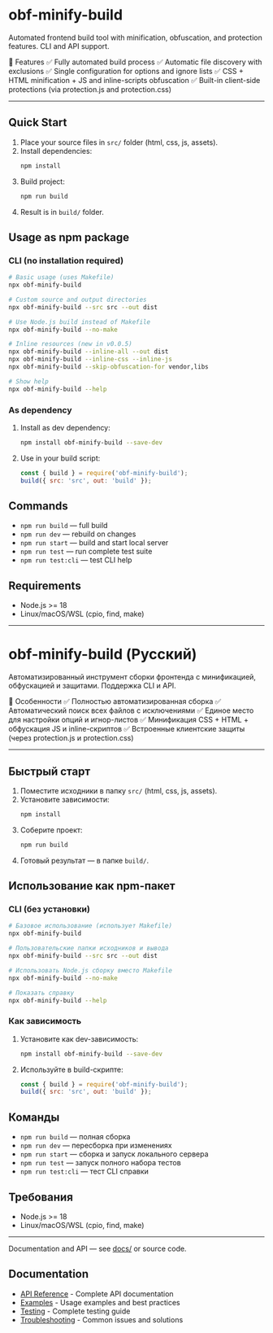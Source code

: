 # obf-minify-build

Automated frontend build tool with minification, obfuscation, and protection features. CLI and API support.

📝 Features
✅ Fully automated build process
✅ Automatic file discovery with exclusions
✅ Single configuration for options and ignore lists
✅ CSS + HTML minification + JS and inline-scripts obfuscation
✅ Built-in client-side protections (via protection.js and protection.css)

---

## Quick Start

1. Place your source files in `src/` folder (html, css, js, assets).
2. Install dependencies:
   ```sh
   npm install
   ```
3. Build project:
   ```sh
   npm run build
   ```
4. Result is in `build/` folder.

## Usage as npm package

### CLI (no installation required)
```sh
# Basic usage (uses Makefile)
npx obf-minify-build

# Custom source and output directories
npx obf-minify-build --src src --out dist

# Use Node.js build instead of Makefile
npx obf-minify-build --no-make

# Inline resources (new in v0.0.5)
npx obf-minify-build --inline-all --out dist
npx obf-minify-build --inline-css --inline-js
npx obf-minify-build --skip-obfuscation-for vendor,libs

# Show help
npx obf-minify-build --help
```

### As dependency
1. Install as dev dependency:
   ```sh
   npm install obf-minify-build --save-dev
   ```
2. Use in your build script:
   ```js
   const { build } = require('obf-minify-build');
   build({ src: 'src', out: 'build' });
   ```

## Commands
- `npm run build` — full build
- `npm run dev` — rebuild on changes
- `npm run start` — build and start local server
- `npm run test` — run complete test suite
- `npm run test:cli` — test CLI help

## Requirements
- Node.js >= 18
- Linux/macOS/WSL (cpio, find, make)

---

# obf-minify-build (Русский)

Автоматизированный инструмент сборки фронтенда с минификацией, обфускацией и защитами. Поддержка CLI и API.

📝 Особенности
✅ Полностью автоматизированная сборка
✅ Автоматический поиск всех файлов с исключениями
✅ Единое место для настройки опций и игнор-листов
✅ Минификация CSS + HTML + обфускация JS и inline-скриптов
✅ Встроенные клиентские защиты (через protection.js и protection.css)

---

## Быстрый старт

1. Поместите исходники в папку `src/` (html, css, js, assets).
2. Установите зависимости:
   ```sh
   npm install
   ```
3. Соберите проект:
   ```sh
   npm run build
   ```
4. Готовый результат — в папке `build/`.

## Использование как npm-пакет

### CLI (без установки)
```sh
# Базовое использование (использует Makefile)
npx obf-minify-build

# Пользовательские папки исходников и вывода
npx obf-minify-build --src src --out dist

# Использовать Node.js сборку вместо Makefile
npx obf-minify-build --no-make

# Показать справку
npx obf-minify-build --help
```

### Как зависимость
1. Установите как dev-зависимость:
   ```sh
   npm install obf-minify-build --save-dev
   ```
2. Используйте в build-скрипте:
   ```js
   const { build } = require('obf-minify-build');
   build({ src: 'src', out: 'build' });
   ```

## Команды
- `npm run build` — полная сборка
- `npm run dev` — пересборка при изменениях
- `npm run start` — сборка и запуск локального сервера
- `npm run test` — запуск полного набора тестов
- `npm run test:cli` — тест CLI справки

## Требования
- Node.js >= 18
- Linux/macOS/WSL (cpio, find, make)

---
Documentation and API — see [docs/](./docs/) or source code.

## Documentation

- [API Reference](./docs/README.md) - Complete API documentation
- [Examples](./docs/EXAMPLES.md) - Usage examples and best practices
- [Testing](./docs/TESTING.md) - Complete testing guide
- [Troubleshooting](./docs/TROUBLESHOOTING.md) - Common issues and solutions